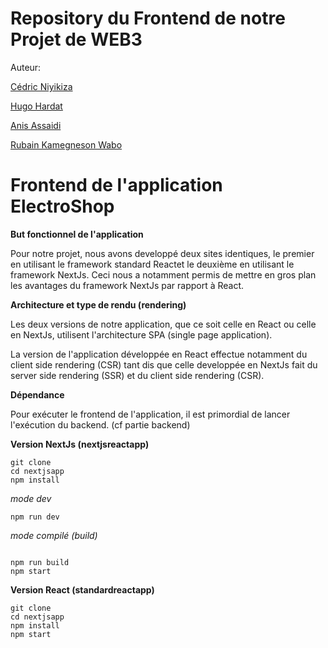 # Repository du Frontend de notre Projet de WEB3

Auteur: 

[Cédric Niyikiza](https://github.com/CedricNiyiVinci)

[Hugo Hardat](https://github.com/hhardat)

[Anis Assaidi](https://github.com/anistricks)

[Rubain Kamegneson Wabo](https://github.com/rubainwabo)
    
# Frontend de l'application ElectroShop

**But fonctionnel de l'application**

Pour notre projet, nous avons developpé deux sites identiques, le premier en utilisant le framework standard Reactet le deuxième en utilisant le framework NextJs. Ceci nous a notamment permis de mettre en gros plan les avantages du framework NextJs par rapport à React.

**Architecture et type de rendu (rendering)**

Les deux versions de notre application, que ce soit celle en React ou celle en NextJs, utilisent l'architecture SPA (single page application).

La version de l'application développée en React effectue notamment du client side rendering (CSR) tant dis que celle developpée en NextJs fait du server side rendering (SSR) et du client side rendering (CSR).


**Dépendance**

Pour exécuter le frontend de l'application, il est primordial de lancer l'exécution du backend. (cf partie backend)

**Version NextJs (nextjsreactapp)**

```
git clone
cd nextjsapp
npm install

```
_mode dev_
```
npm run dev

```
_mode compilé (build)_

```

npm run build
npm start

```

**Version React (standardreactapp)**

```
git clone
cd nextjsapp
npm install
npm start
```
